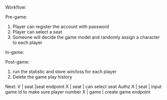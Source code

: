 Workflow:

Pre-game:
1. Player can register the account with password
2. Player can select a seat
3. Someone will decide the game model and randomly assign a character to each player

In-game:




Post-game:
1. run the statistic and store win/loss for each player
2. Delete the game play history



Next:
V | seat |seat endpoint
X | seat | can select seat Authz
X | seat | input game id to make sure player number 
X | game | create game endpoint